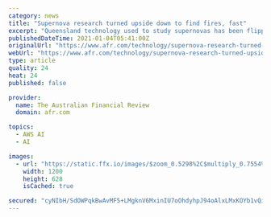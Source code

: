 ```yaml
---
category: news
title: "Supernova research turned upside down to find fires, fast"
excerpt: "Queensland technology used to study supernovas has been flipped to look downwards to Earth to give firefighters rapid warning of new outbreaks."
publishedDateTime: 2021-01-04T05:41:00Z
originalUrl: "https://www.afr.com/technology/supernova-research-turned-upside-down-to-find-fires-fast-20210104-p56riz"
webUrl: "https://www.afr.com/technology/supernova-research-turned-upside-down-to-find-fires-fast-20210104-p56riz"
type: article
quality: 24
heat: 24
published: false

provider:
  name: The Australian Financial Review
  domain: afr.com

topics:
  - AWS AI
  - AI

images:
  - url: "https://static.ffx.io/images/$zoom_0.5298%2C$multiply_0.7554%2C$ratio_1.777778%2C$width_1059%2C$x_0%2C$y_95/t_crop_custom/e_sharpen:25%2Cq_85%2Cf_auto/t_afr_no_label_no_age_social_wm/57384a50d162977bab20d00adeba1b2919c20fa9"
    width: 1200
    height: 628
    isCached: true

secured: "cyNIbH/SdOWPqkBwAvMF5+LMgknV6MxinIU7oOhdyhpJ94oAlxLMxKOYb1vQiz83CZGgdJi8cCfzDZ9xaVwMbd2lVALaOO3J7EXnJlZjpdjg2kIRVsluxJrVhJlQgXw5YetrRZs6Gy0CoVAYdOLJF3nrWlU5Y+vI1sEYAxRdVlTMiHnXBKg27b5ZjmRJo6vjnFvP5s9vG/e9LvJqS3iBSzqbs9ChjWxCEU1RPynB2IQuFDh7/7/BMIqO5K53pzacn5YZSelxol3V1zJlCwHIbKR/PvHHRlATH7VPZlbuyHbbNSQpshizwSzSfEvnUYqTHge8qOZEYAHwtl6nFZiEnLi5h2Sc0Vq56BQVu83vlVE=;rrFvx7wrpWeuHbOS0PH5cg=="
---
```



